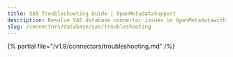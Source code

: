 ```yaml
---
title: SAS Troubleshooting Guide | OpenMetadataSupport
description: Resolve SAS database connector issues in OpenMetadatawith expert troubleshooting guides, common error fixes, and step-by-step solutions for seamless integration.
slug: /connectors/database/sas/troubleshooting
---
```


{% partial file="/v1.9/connectors/troubleshooting.md" /%}
